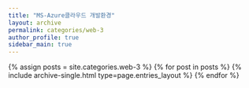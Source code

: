 ```yaml
---
title: "MS-Azure클라우드 개발환경"
layout: archive
permalink: categories/web-3
author_profile: true
sidebar_main: true
---
```


{% assign posts = site.categories.web-3 %}
{% for post in posts %} {% include archive-single.html type=page.entries_layout %} {% endfor %}
